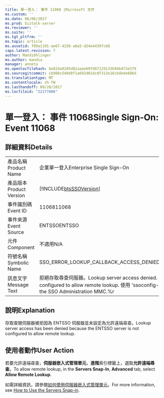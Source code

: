 ```yaml
---
title: 單一登入： 事件 11068 |Microsoft 文件
ms.custom: ''
ms.date: 06/08/2017
ms.prod: biztalk-server
ms.reviewer: ''
ms.suite: ''
ms.tgt_pltfrm: ''
ms.topic: article
ms.assetid: f09a1191-ae67-4156-a8a5-d24e4439fc68
caps.latest.revision: 7
author: MandiOhlinger
ms.author: mandia
manager: anneta
ms.openlocfilehash: be824a9205d81aaaeb9fd87129133b94b4f2e379
ms.sourcegitcommit: cb908c540d8f1a692d01dc8f313e16cb4b4e696d
ms.translationtype: MT
ms.contentlocale: zh-TW
ms.lasthandoff: 09/20/2017
ms.locfileid: "22277806"
---
```

# <a name="single-sign-on-event-11068"></a><span data-ttu-id="2478a-102">單一登入： 事件 11068</span><span class="sxs-lookup"><span data-stu-id="2478a-102">Single Sign-On: Event 11068</span></span>
## <a name="details"></a><span data-ttu-id="2478a-103">詳細資料</span><span class="sxs-lookup"><span data-stu-id="2478a-103">Details</span></span>  
  
|||  
|-|-|  
|<span data-ttu-id="2478a-104">產品名稱</span><span class="sxs-lookup"><span data-stu-id="2478a-104">Product Name</span></span>|<span data-ttu-id="2478a-105">企業單一登入</span><span class="sxs-lookup"><span data-stu-id="2478a-105">Enterprise Single Sign-On</span></span>|  
|<span data-ttu-id="2478a-106">產品版本</span><span class="sxs-lookup"><span data-stu-id="2478a-106">Product Version</span></span>|[!INCLUDE[btsSSOVersion](../includes/btsssoversion-md.md)]|  
|<span data-ttu-id="2478a-107">事件識別碼</span><span class="sxs-lookup"><span data-stu-id="2478a-107">Event ID</span></span>|<span data-ttu-id="2478a-108">11068</span><span class="sxs-lookup"><span data-stu-id="2478a-108">11068</span></span>|  
|<span data-ttu-id="2478a-109">事件來源</span><span class="sxs-lookup"><span data-stu-id="2478a-109">Event Source</span></span>|<span data-ttu-id="2478a-110">ENTSSO</span><span class="sxs-lookup"><span data-stu-id="2478a-110">ENTSSO</span></span>|  
|<span data-ttu-id="2478a-111">元件</span><span class="sxs-lookup"><span data-stu-id="2478a-111">Component</span></span>|<span data-ttu-id="2478a-112">不適用</span><span class="sxs-lookup"><span data-stu-id="2478a-112">N/A</span></span>|  
|<span data-ttu-id="2478a-113">符號名稱</span><span class="sxs-lookup"><span data-stu-id="2478a-113">Symbolic Name</span></span>|<span data-ttu-id="2478a-114">SSO_ERROR_LOOKUP_CALLBACK_ACCESS_DENIED_NO_REMOTE</span><span class="sxs-lookup"><span data-stu-id="2478a-114">SSO_ERROR_LOOKUP_CALLBACK_ACCESS_DENIED_NO_REMOTE</span></span>|  
|<span data-ttu-id="2478a-115">訊息文字</span><span class="sxs-lookup"><span data-stu-id="2478a-115">Message Text</span></span>|<span data-ttu-id="2478a-116">拒絕存取尋查伺服器。</span><span class="sxs-lookup"><span data-stu-id="2478a-116">Lookup server access denied.</span></span> <span data-ttu-id="2478a-117">這部 SSO 伺服器目前未設定為允許遠端尋查。</span><span class="sxs-lookup"><span data-stu-id="2478a-117">This SSO server is currently not configured to allow remote lookup.</span></span> <span data-ttu-id="2478a-118">使用 'ssoconfig-remote 尋查 yes' 或 SSO 管理 MMC.%r</span><span class="sxs-lookup"><span data-stu-id="2478a-118">Use 'ssoconfig -remoteLookup yes' or the SSO Administration MMC.%r</span></span>|  
  
## <a name="explanation"></a><span data-ttu-id="2478a-119">說明</span><span class="sxs-lookup"><span data-stu-id="2478a-119">Explanation</span></span>  
 <span data-ttu-id="2478a-120">存取查閱伺服器被拒因為 ENTSSO 伺服器並未設定為允許遠端尋查。</span><span class="sxs-lookup"><span data-stu-id="2478a-120">Lookup server access has been denied because the ENTSSO server is not configured to allow remote lookup.</span></span>  
  
## <a name="user-action"></a><span data-ttu-id="2478a-121">使用者動作</span><span class="sxs-lookup"><span data-stu-id="2478a-121">User Action</span></span>  
 <span data-ttu-id="2478a-122">若要允許遠端尋查，**伺服器嵌入式管理單元**，**進階**索引標籤上，選取**允許遠端尋查**。</span><span class="sxs-lookup"><span data-stu-id="2478a-122">To allow remote lookup, in the **Servers Snap-In**, **Advanced** tab, select **Allow Remote Lookup**.</span></span>  
  
 <span data-ttu-id="2478a-123">如需詳細資訊，請參閱[如何使用伺服器嵌入式管理單元](../core/how-to-use-the-servers-snap-in.md)。</span><span class="sxs-lookup"><span data-stu-id="2478a-123">For more information, see [How to Use the Servers Snap-in](../core/how-to-use-the-servers-snap-in.md).</span></span>